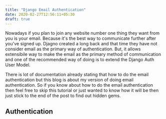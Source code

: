 ```yaml
---
title: "Django Email Authentication"
date: 2020-02-27T12:56:11+05:30
draft: true
---
```


Nowadays if you plan to join any website number one thing they want from you is your email. Because it's the best way to communicate further after you've signed up. Djagno created a long back and that time they have not consider email as the primary way of authentication. But, it allows extensibile way to make the email as the primary method of communication and one of the recommended way of doing is to extend the Django Auth User Model. 

There is lot of documentation already stating that how to do the email authentication but this blog is about my version of doing email authentication. So if you know about how to do the email authentication then feel free to skip this tutorial or just wanted to know how it will be then just stick to the end of the post to find out hidden gems. 

## Authentication



